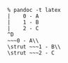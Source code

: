 ```
% pandoc -t latex
|    0 - A
|    1 - B
|    2 - C
^D
~~~0 - A\\
\strut ~~~1 - B\\
\strut ~~~2 - C
```
